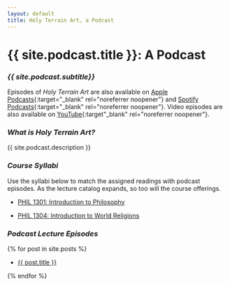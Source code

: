 ```yaml
---
layout: default
title: Holy Terrain Art, a Podcast
---
```


# {{ site.podcast.title }}: A Podcast

### *{{ site.podcast.subtitle}}*

Episodes of *Holy Terrain Art* are also available on [Apple Podcasts](https://podcasts.apple.com/us/podcast/holy-terrain-art/id1841546111){:target="_blank" rel="noreferrer noopener"} and [Spotify Podcasts](https://open.spotify.com/show/6DVqh1VNayxnUWucSoIG9h){:target="_blank" rel="noreferrer noopener"}. Video episodes are also available on [YouTube](https://youtube.com/@HolyTerrainArt){:target"_blank" rel="noreferrer noopener"}.


### *What is Holy Terrain Art?*

{{ site.podcast.description }}


### *Course Syllabi*

Use the syllabi below to match the assigned readings with podcast episodes. As the lecture catalog expands, so too will the course offerings.

* [PHIL 1301: Introduction to Philosophy](/assets/pdfs/hillj-phil-1301-syllabus.pdf)

* [PHIL 1304: Introduction to World Religions](/assets/pdfs/hillj-phil-1301-syllabus.pdf)


### *Podcast Lecture Episodes*

{% for post in site.posts %}

<div>
  <ul>
    <li><a href="{{ post.url }}">{{ post.title }}</a></li>
  </ul>
</div>

{% endfor %}
